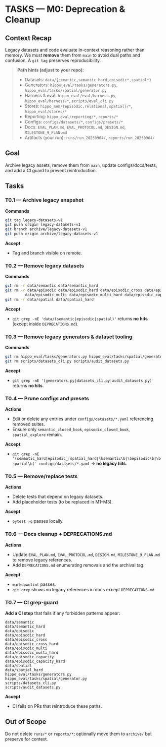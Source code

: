 # TASKS — M0: Deprecation & Cleanup

## Context Recap
Legacy datasets and code evaluate in-context reasoning rather than memory. We must **remove** them from `main` to avoid dual paths and confusion. A `git tag` preserves reproducibility.


> **Path hints (adjust to your repo):**
> - Datasets: `data/{semantic,semantic_hard,episodic*,spatial*}`
> - Generators: `hippo_eval/tasks/generators.py`, `hippo_eval/tasks/spatial/generator.py`
> - Harness & eval: `hippo_eval/eval/harness.py`, `hippo_eval/harness/*`, `scripts/eval_cli.py`
> - Stores: `hippo_mem/{episodic,relational,spatial}/*`, `hippo_eval/stores/*`
> - Reporting: `hippo_eval/reporting/*`, `reports/*`
> - Configs: `configs/datasets/*`, `configs/presets/*`
> - Docs: `EVAL_PLAN.md`, `EVAL_PROTOCOL.md`, `DESIGN.md`, `MILESTONE_9_PLAN.md`
> - Artifacts (your run): `runs/run_20250904/`, `reports/run_20250904/`


## Goal
Archive legacy assets, remove them from `main`, update configs/docs/tests, and add a CI guard to prevent reintroduction.

## Tasks

### T0.1 — Archive legacy snapshot
**Commands**
```bash
git tag legacy-datasets-v1
git push origin legacy-datasets-v1
git branch archive/legacy-datasets-v1
git push origin archive/legacy-datasets-v1
```
**Accept**
- Tag and branch visible on remote.

### T0.2 — Remove legacy datasets
**Commands**
```bash
git rm -r data/semantic data/semantic_hard
git rm -r data/episodic data/episodic_hard data/episodic_cross data/episodic_cross_hard \
         data/episodic_multi data/episodic_multi_hard data/episodic_capacity data/episodic_capacity_hard
git rm -r data/spatial data/spatial_hard
```
**Accept**
- `git grep -nE 'data/(semantic|episodic|spatial)'` returns **no hits** (except inside `DEPRECATIONS.md`).

### T0.3 — Remove legacy generators & dataset tooling
**Commands**
```bash
git rm hippo_eval/tasks/generators.py hippo_eval/tasks/spatial/generator.py
git rm scripts/datasets_cli.py scripts/audit_datasets.py
```
**Accept**
- `git grep -nE '(generators.py|datasets_cli.py|audit_datasets.py)'` returns **no hits**.

### T0.4 — Prune configs and presets
**Actions**
- Edit or delete any entries under `configs/datasets/*.yaml` referencing removed suites.
- Ensure only `semantic_closed_book`, `episodic_closed_book`, `spatial_explore` remain.

**Accept**
- `git grep -nE '(semantic_hard|episodic_|spatial_hard|\bsemantic\b|\bepisodic\b|\bspatial\b)' configs/datasets/*.yaml` → **no legacy hits**.

### T0.5 — Remove/replace tests
**Actions**
- Delete tests that depend on legacy datasets.
- Add placeholder tests (to be replaced in M1–M3).

**Accept**
- `pytest -q` passes locally.

### T0.6 — Docs cleanup + DEPRECATIONS.md
**Actions**
- Update `EVAL_PLAN.md`, `EVAL_PROTOCOL.md`, `DESIGN.md`, `MILESTONE_9_PLAN.md` to remove legacy references.
- Add `DEPRECATIONS.md` enumerating removals and the archival tag.

**Accept**
- `markdownlint` passes.
- `git grep` shows no legacy references in docs except `DEPRECATIONS.md`.

### T0.7 — CI grep‑guard
**Add a CI step** that fails if any forbidden patterns appear:
```
data/semantic
data/semantic_hard
data/episodic
data/episodic_hard
data/episodic_cross
data/episodic_cross_hard
data/episodic_multi
data/episodic_multi_hard
data/episodic_capacity
data/episodic_capacity_hard
data/spatial
data/spatial_hard
hippo_eval/tasks/generators.py
hippo_eval/tasks/spatial/generator.py
scripts/datasets_cli.py
scripts/audit_datasets.py
```
**Accept**
- CI fails on PRs that reintroduce these paths.

## Out of Scope
Do not delete `runs/*` or `reports/*`; optionally move them to `archive/` but preserve for context.
